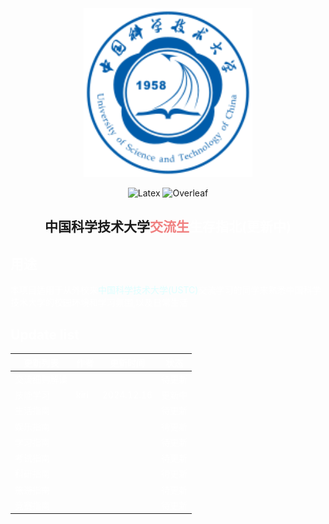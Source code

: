 <div align=center>

<img width="270" height="270" src="https://github.com/kiri236/Guide-for-exchange-student-in-USTC/blob/main/img/logo/%E4%B8%AD%E5%9B%BD%E7%A7%91%E5%AD%A6%E6%8A%80%E6%9C%AF%E5%A4%A7%E5%AD%A6-logo.svg"/>

</div>

<div align=center>

![Latex](https://img.shields.io/badge/XeLaTeX-Tex_Live2022-MediumAquamarine)
![Overleaf](https://img.shields.io/badge/Overleaf-Online_Latex-blue)
</div>

<div align=center>

## 中国科学技术大学<font color=LightCoral>交流生<font color=white>生存指北(更新中)


</div>

<div align=center>
</div>

## 用途
本项目适用于从外校来<font color=LightCyan>中国科学技术大学(USTC)<font color=White>交流学习的同学来熟悉中国科学技术大学的校园环境和学习氛围,以及日常生活
</div>
</div>

## Update list
<div align=center>

|更新列表|作者|更新时间|状态|
|---------|----|-------|----|
|交流细则解读|||待更新|
|技能学习|kiri|2024.12.16|更新中|
|生活指南|||待更新|
|娱乐指南|||待更新|
|学习指南|||待更新|
|考试指南|||待更新|
|科研指南|||待更新|
|~~旅游指南~~|||待更新|
|竞赛指南|||待更新|
</div>
